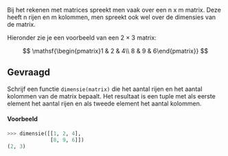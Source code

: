 Bij het rekenen met matrices spreekt men vaak over een n x m matrix. Deze heeft n rijen en m kolommen, men spreekt ook wel over de dimensies van de matrix.

Hieronder zie je een voorbeeld van een 2 × 3 matrix:

$$
\mathsf{\begin{pmatrix}1 & 2 & 4\\ 8 & 9 & 6\end{pmatrix}}
$$


## Gevraagd
Schrijf een functie `dimensie(matrix)` die het aantal rijen en het aantal kolommen van de matrix bepaalt. Het resultaat is een tuple met als eerste element het aantal rijen en als tweede element het aantal kolommen.

#### Voorbeeld

```python
>>> dimensie([[1, 2, 4], 
              [8, 9, 6]])
(2, 3)
```